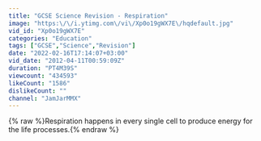 ```yaml
---
title: "GCSE Science Revision - Respiration"
image: "https:\/\/i.ytimg.com\/vi\/Xp0o19gWX7E\/hqdefault.jpg"
vid_id: "Xp0o19gWX7E"
categories: "Education"
tags: ["GCSE","Science","Revision"]
date: "2022-02-16T17:14:07+03:00"
vid_date: "2012-04-11T00:59:09Z"
duration: "PT4M39S"
viewcount: "434593"
likeCount: "1586"
dislikeCount: ""
channel: "JamJarMMX"
---
```

{% raw %}Respiration happens in every single cell to produce energy for the life processes.{% endraw %}
